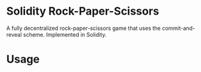 # Solidity Rock-Paper-Scissors

A fully decentralized rock-paper-scissors game that uses the commit-and-reveal scheme. Implemented in Solidity.

# Usage
